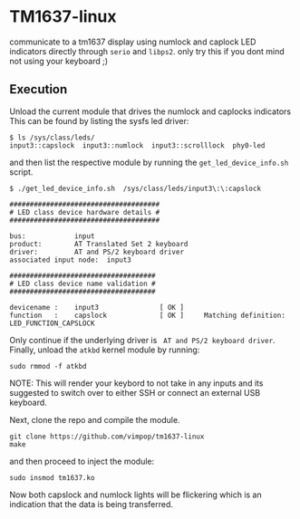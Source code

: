 # TM1637-linux
communicate to a tm1637 display using numlock and caplock LED indicators directly through ```serio``` and   ```libps2```.
only try this if you dont mind not using your keyboard ;) 
## Execution
Unload the current module that drives the numlock and caplocks indicators
This can be found by listing the sysfs led driver:
```
$ ls /sys/class/leds/
input3::capslock  input3::numlock  input3::scrolllock  phy0-led
```
and then list the respective module by running the ```get_led_device_info.sh``` script.
```
$ ./get_led_device_info.sh  /sys/class/leds/input3\:\:capslock
 
#####################################
# LED class device hardware details #
#####################################

bus:			input
product:		AT Translated Set 2 keyboard
driver:			AT and PS/2 keyboard driver
associated input node:	input3

####################################
# LED class device name validation #
####################################

devicename :	input3               [ OK ]     
function   :	capslock             [ OK ]     Matching definition: LED_FUNCTION_CAPSLOCK

```
Only continue if the underlying driver is ``` AT and PS/2 keyboard driver```.
Finally, unload the ```atkbd``` kernel module by running:

```
sudo rmmod -f atkbd
````
NOTE: This will render your keybord to not take in any inputs and its suggested to switch over to either SSH or connect an external USB keyboard. 

Next, clone the repo and compile the module.
```
git clone https://github.com/vimpop/tm1637-linux
make 
```
and then proceed to inject the module:
```
sudo insmod tm1637.ko
```
Now both capslock and numlock lights will be flickering which is an indication that the data is being transferred. 
